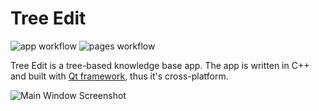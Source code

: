 # Tree Edit

![app workflow](https://github.com/treeedit/treeedit/actions/workflows/app.yml/badge.svg)
![pages workflow](https://github.com/treeedit/treeedit/actions/workflows/pages.yml/badge.svg)

Tree Edit is a tree-based knowledge base app.
The app is written in C++ and built with [Qt framework](https://www.qt.io/product/framework), thus it's cross-platform.

![Main Window Screenshot](/pages/docs/images/mainwindow.png)
